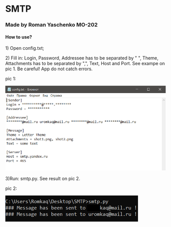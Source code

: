# SMTP
### Made by Roman Yaschenko MO-202

#### <p>How to use?
<p>1) Open config.txt;
<p>2) Fill in: Login, Password, Addressee has to be separated by " ", Theme, Attachments has to be separated by ",", Text, Host and Port. See exampe on pic 1. Be careful! App do not catch errors.

<p>pic 1:

![Image alt](https://github.com/rq-dev/SMTP/blob/master/shot2.png)

<p>3)Run: smtp.py. See result on pic 2.
<p>
pic 2:

![Image alt](https://github.com/rq-dev/SMTP/blob/master/shot1.png)

